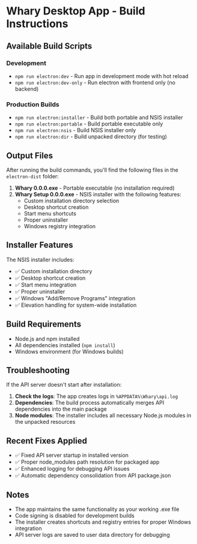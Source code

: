 # Whary Desktop App - Build Instructions

## Available Build Scripts

### Development
- `npm run electron:dev` - Run app in development mode with hot reload
- `npm run electron:dev-only` - Run electron with frontend only (no backend)

### Production Builds
- `npm run electron:installer` - Build both portable and NSIS installer
- `npm run electron:portable` - Build portable executable only
- `npm run electron:nsis` - Build NSIS installer only
- `npm run electron:dir` - Build unpacked directory (for testing)

## Output Files

After running the build commands, you'll find the following files in the `electron-dist` folder:

1. **Whary 0.0.0.exe** - Portable executable (no installation required)
2. **Whary Setup 0.0.0.exe** - NSIS installer with the following features:
   - Custom installation directory selection
   - Desktop shortcut creation
   - Start menu shortcuts
   - Proper uninstaller
   - Windows registry integration

## Installer Features

The NSIS installer includes:
- ✅ Custom installation directory
- ✅ Desktop shortcut creation
- ✅ Start menu integration
- ✅ Proper uninstaller
- ✅ Windows "Add/Remove Programs" integration
- ✅ Elevation handling for system-wide installation

## Build Requirements

- Node.js and npm installed
- All dependencies installed (`npm install`)
- Windows environment (for Windows builds)

## Troubleshooting

If the API server doesn't start after installation:

1. **Check the logs**: The app creates logs in `%APPDATA%\Whary\api.log`
2. **Dependencies**: The build process automatically merges API dependencies into the main package
3. **Node modules**: The installer includes all necessary Node.js modules in the unpacked resources

## Recent Fixes Applied

- ✅ Fixed API server startup in installed version
- ✅ Proper node_modules path resolution for packaged app
- ✅ Enhanced logging for debugging API issues
- ✅ Automatic dependency consolidation from API package.json

## Notes

- The app maintains the same functionality as your working .exe file
- Code signing is disabled for development builds
- The installer creates shortcuts and registry entries for proper Windows integration
- API server logs are saved to user data directory for debugging